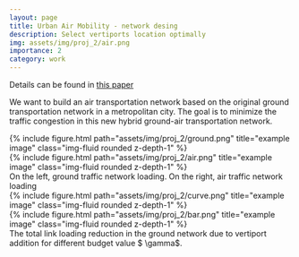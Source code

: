```yaml
---
layout: page
title: Urban Air Mobility - network desing
description: Select vertiports location optimally
img: assets/img/proj_2/air.png
importance: 2
category: work
---
```

Details can be found in <a href='https://arxiv.org/abs/2203.05702'>this paper</a>

We want to build an air transportation network based on the original ground transportation network in a metropolitan city. The goal is to minimize the traffic congestion in this new hybrid ground-air transportation network.

<div class="row">
    <div class="col-sm mt-3 mt-md-0">
        {% include figure.html path="assets/img/proj_2/ground.png" title="example image" class="img-fluid rounded z-depth-1" %}
    </div>
    <div class="col-sm mt-3 mt-md-0">
        {% include figure.html path="assets/img/proj_2/air.png" title="example image" class="img-fluid rounded z-depth-1" %}
    </div>
</div>
<div class="caption">
    On the left, ground traffic network loading. On the right, air traffic network loading
</div>

<div class="row">
    <div class="col-sm mt-3 mt-md-0">
        {% include figure.html path="assets/img/proj_2/curve.png" title="example image" class="img-fluid rounded z-depth-1" %}
    </div>
    <div class="col-sm mt-3 mt-md-0">
        {% include figure.html path="assets/img/proj_2/bar.png" title="example image" class="img-fluid rounded z-depth-1" %}
    </div>
</div>
<div class="caption">
    The total link loading reduction in the ground network due to vertiport addition for different budget value $ \gamma$.
</div>

